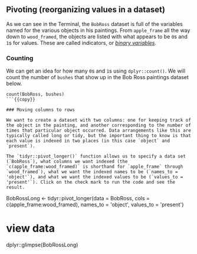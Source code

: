 ## Pivoting (reorganizing values in a dataset) 

As we can see in the Terminal, the `BobRoss` dataset is full of the variables named for the various objects in his paintings. From `apple_frame` all the way down to `wood_framed`, the objects are listed with what appears to be `0`s and `1`s for values. These are called indicators, or [*binary variables*](https://en.wikipedia.org/wiki/Binary_data#Binary_variables). 

### Counting

We can get an idea for how many `0`s and `1`s using `dplyr::count()`. We will count the number of `bushes` that show up in the Bob Ross paintings dataset below. 

```
count(BobRoss, bushes)
```{{copy}}

### Moving columns to rows 

We want to create a dataset with two columns: one for keeping track of the object in the painting, and another corresponding to the number of times that particular object occurred. Data arrangements like this are typically called long or tidy, but the important thing to know is that each value is indexed in two places (in this case `object` and `present`).

The `tidyr::pivot_longer()` function allows us to specify a data set (`BobRoss`), what columns we want indexed (the `c(apple_frame:wood_framed)` is shorthand for `apple_frame` through `wood_framed`), what we want the indexed names to be (`names_to = 'object'`), and what we want the indexed values to be (`values_to = 'present'`). Click on the check mark to run the code and see the result.

```
BobRossLong <- tidyr::pivot_longer(data = BobRoss, 
                      cols = c(apple_frame:wood_framed), 
                      names_to = 'object', 
                      values_to = 'present')
# view data 
dplyr::glimpse(BobRossLong)
```{{execute}}


